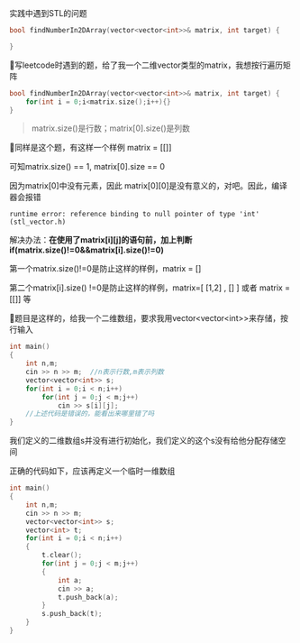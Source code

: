 实践中遇到STL的问题

```cpp
bool findNumberIn2DArray(vector<vector<int>>& matrix, int target) {

}
```

🤣写leetcode时遇到的题，给了我一个二维vector类型的matrix，我想按行遍历矩阵

```cpp
bool findNumberIn2DArray(vector<vector<int>>& matrix, int target) {
    for(int i = 0;i<matrix.size();i++){}
}
```

> matrix.size()是行数；matrix[0].size()是列数





🤣同样是这个题，有这样一个样例 matrix = [[]]

可知matrix.size() == 1, matrix[0].size == 0

因为matrix[0]中没有元素，因此 matrix\[0][0]是没有意义的，对吧。因此，编译器会报错

`runtime error: reference binding to null pointer of type 'int' (stl_vector.h)` 

解决办法：**在使用了matrix\[i][j]的语句前，加上判断 if(matrix.size()!=0&&matrix[i].size()!=0)**

第一个matrix.size()!=0是防止这样的样例，matrix = []

第二个matrix[i].size() !=0是防止这样的样例，matrix=[ [1,2] , [] ]  或者 matrix = [[]] 等





🤣题目是这样的，给我一个二维数组，要求我用vector<vector\<int>>来存储，按行输入

```cpp
int main()
{
    int n,m;
    cin >> n >> m;  //n表示行数,m表示列数
    vector<vector<int>> s;
    for(int i = 0;i < n;i++)
    	for(int j = 0;j < m;j++)
            cin >> s[i][j];
    //上述代码是错误的，能看出来哪里错了吗
}
```

我们定义的二维数组s并没有进行初始化，我们定义的这个s没有给他分配存储空间

正确的代码如下，应该再定义一个临时一维数组

```cpp
int main()
{
    int n,m;
    cin >> n >> m;
    vector<vector<int>> s;
    vector<int> t;
    for(int i = 0;i < n;i++)
    {
        t.clear();
        for(int j = 0;j < m;j++)
        {
            int a;
            cin >> a;
            t.push_back(a);
        }
        s.push_back(t);
    }
}
```

